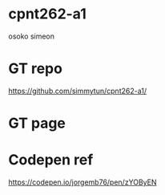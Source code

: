 # cpnt262-a1
osoko simeon

# GT repo
https://github.com/simmytun/cpnt262-a1/

# GT page 


# Codepen ref
https://codepen.io/jorgemb76/pen/zYOByEN
